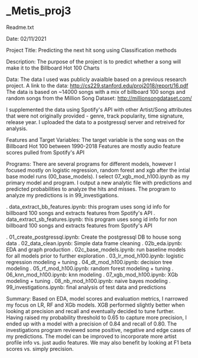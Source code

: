 # _Metis_proj3

Readme.txt

Date: 02/11/2021

Project Title: Predicting the next hit song using Classification methods

Description: The purpose of the project is to predict whether a song will make it to the Billboard Hot 100 Charts

Data:
The data I used was publicly avaialble based on a previous research project. A link to the data: http://cs229.stanford.edu/proj2018/report/16.pdf
The data is based on ~14000 songs with a mix of billboard 100 songs and random songs from the Million Song Dataset: http://millionsongdataset.com/

I supplemented the data using Spotify's API with other Artist/Song attributes that were not originally provided - genre, track popularity,
time signature, release year. I uploaded the data to a postgressql server and retreived for analysis.

Features and Target Variables: 
The target variable is the song was on the Billboard Hot 100 between 1990-2018
Features are mostly audio feature scores pulled from Spotify's API

Programs:
There are several programs for different models, however I focused mostly on logistic regression, random forest and xgb after the intial 
base model runs (00_base_models).
I select 07_xgb_mod_h100.ipynb as my primary model and program. I output a new analytic file with predictions and predicted probabilities
to analyze the hits and misses. The program to analyze my predictions is in 99_investigations.

. data_extract_bb_features.ipynb: this program uses song id info for billboard 100 songs and extracts features from Spotify's API
. data_extract_sb_features.ipynb:  this program uses song id info for non billboard 100 songs and extracts features from Spotify's API

. 01_create_postgressql.ipynb: Create the postgressql DB to house song data
. 02_data_clean.ipynb: Simple data frame cleaning
. 02b_eda.ipynb: EDA and graph production
. 02c_base_models.ipynb: run baseline models for all models prior to further exploration
. 03_lr_mod_h100.ipynb: logistic regression modeling + tuning
. 04_dt_mod_h100.ipynb: decision tree modeling
. 05_rf_mod_h100.ipynb: random forest modeling + tuning
. 06_knn_mod_h100.ipynb: knn modeling
. 07_xgb_mod_h100.ipynb: XGb modeling + tuning
. 08_nb_mod_h100.ipynb: naive bayes modeling
. 99_investigations.ipynb: final analysis of test data and predictions

Summary:
Based on EDA, model scores and evaluation metrics, I narrowed my focus on LR, RF and XGb models. 
XGB performed slightly better when looking at precision and recall and 
eventually decided to tune further.
Having raised my probability threshold to 0.65 to capture more precision, I ended up with a model with a precision of 0.84 and recall of 0.80.
The investigations program reviewed some positive, negative and edge cases of my predictions.
The model can be improved to incorporate more artist profile info vs. just audio features.
We may also benefit by looking at F1 beta scores vs. simply precision.
